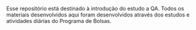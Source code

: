 Esse repositório está destinado à introdução do estudo a QA.
Todos os materiais desenvolvidos aqui foram desenvolvidos através dos estudos e atividades diárias do Programa de Bolsas.
